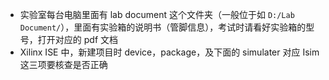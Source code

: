 - 实验室每台电脑里面有 lab document 这个文件夹（一般位于如 `D:/Lab Document/`），里面有实验箱的说明书（管脚信息），考试时请看好实验箱的型号，打开对应的 pdf 文档
- Xilinx ISE 中，新建项目时 device，package，及下面的 simulater 对应 Isim 这三项要核查是否正确
